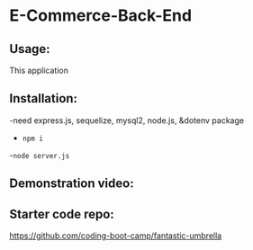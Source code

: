 # E-Commerce-Back-End 

## Usage:
This application 
## Installation:
-need express.js, sequelize, mysql2, node.js, &dotenv package

- `npm i`

-`node server.js`

## Demonstration video:

## Starter code repo:
https://github.com/coding-boot-camp/fantastic-umbrella


